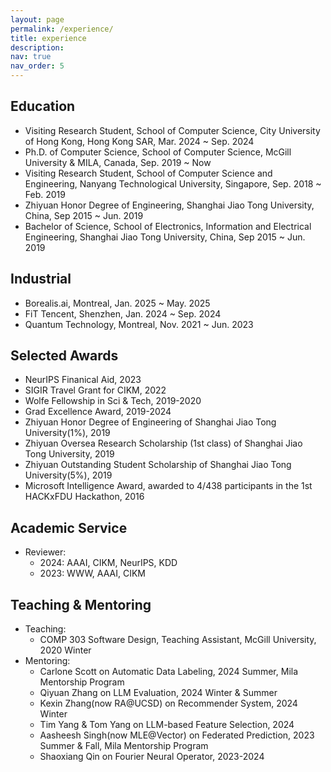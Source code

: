 ```yaml
---
layout: page
permalink: /experience/
title: experience
description: 
nav: true
nav_order: 5
---
```


## Education

- Visiting Research Student, School of Computer Science, City University of Hong Kong, Hong Kong SAR, Mar. 2024 ~ Sep. 2024
- Ph.D. of Computer Science, School of Computer Science, McGill University & MILA, Canada, Sep. 2019 ~ Now
- Visiting Research Student, School of Computer Science and Engineering, Nanyang Technological University, Singapore, Sep. 2018 ~ Feb. 2019
- Zhiyuan Honor Degree of Engineering, Shanghai Jiao Tong University, China, Sep 2015 ~ Jun. 2019
- Bachelor of Science, School of Electronics, Information and Electrical Engineering, Shanghai Jiao Tong University, China, Sep 2015 ~ Jun. 2019


## Industrial

- Borealis.ai, Montreal, Jan. 2025 ~ May. 2025
- FiT Tencent, Shenzhen, Jan. 2024 ~ Sep. 2024
- Quantum Technology, Montreal, Nov. 2021 ~ Jun. 2023
<!-- - Research Intern, Huawei Noah’s Ark Lab, Montreal Research Center, Nov. 2021 ~ Jun. 2023 -->
<!-- - Research Intern, Huawei Noah’s Ark Lab, Shenzhen Research Center, Mar. 2021 ~ Aug. 2021 -->


## Selected Awards

- NeurIPS Finanical Aid, 2023
- SIGIR Travel Grant for CIKM, 2022
- Wolfe Fellowship in Sci & Tech, 2019-2020
- Grad Excellence Award, 2019-2024
- Zhiyuan Honor Degree of Engineering of Shanghai Jiao Tong University(1%), 2019
- Zhiyuan Oversea Research Scholarship (1st class) of Shanghai Jiao Tong University, 2019
- Zhiyuan Outstanding Student Scholarship of Shanghai Jiao Tong University(5%), 2019
- Microsoft Intelligence Award, awarded to 4/438 participants in the 1st HACKxFDU Hackathon, 2016

## Academic Service

- Reviewer:
  - 2024: AAAI, CIKM, NeurIPS, KDD
  - 2023: WWW, AAAI, CIKM

## Teaching & Mentoring

- Teaching:
  - COMP 303 Software Design, Teaching Assistant, McGill University, 2020 Winter
- Mentoring:
  - Carlone Scott on Automatic Data Labeling, 2024 Summer, Mila Mentorship Program
  - Qiyuan Zhang on LLM Evaluation, 2024 Winter & Summer
  - Kexin Zhang(now RA@UCSD) on Recommender System, 2024 Winter
  - Tim Yang & Tom Yang on LLM-based Feature Selection, 2024
  - Aasheesh Singh(now MLE@Vector) on Federated Prediction, 2023 Summer & Fall, Mila Mentorship Program
  - Shaoxiang Qin on Fourier Neural Operator, 2023-2024


